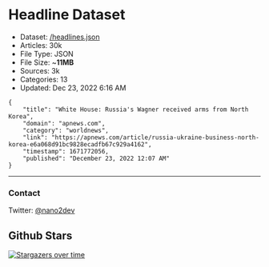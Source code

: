 # Headline Dataset

- Dataset: [/headlines.json](https://raw.githubusercontent.com/fwd/news/master/headlines.json) 
- Articles: 30k
- File Type: JSON
- File Size: ~**11MB**
- Sources: 3k
- Categories: 13
- Updated: Dec 23, 2022 6:16 AM

```
{
    "title": "White House: Russia's Wagner received arms from North Korea",
    "domain": "apnews.com",
    "category": "worldnews",
    "link": "https://apnews.com/article/russia-ukraine-business-north-korea-e6a068d91bc9828ecadfb67c929a4162",
    "timestamp": 1671772056,
    "published": "December 23, 2022 12:07 AM"
}
```

---

### Contact 

Twitter: [@nano2dev](https://twitter.com/nano2dev)

## Github Stars

[![Stargazers over time](https://starchart.cc/fwd/news.svg)](https://starchart.cc/fwd/news)
